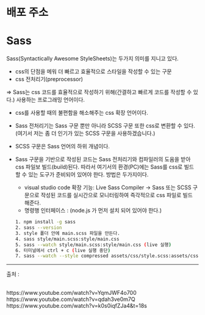 # 배포 주소

# Sass

Sass(Syntactically Awesome StyleSheets)는 두가지 의미를 지니고 있다.

- css의 단점을 메워 더 빠르고 효율적으로 스타일을 작성할 수 있는 구문
- css 전처리기(preprocessor)

=> Sass는 css 코드를 효율적으로 작성하기 위해(간결하고 빠르게 코드를 작성할 수 있다.) 사용하는 프로그래밍 언어이다.

- css를 사용할 때의 불편함을 해소해주는 css 확장 언어이다.
- Sass 전처리기는 Sass 구문 뿐만 아니라 SCSS 구문 또한 css로 변환할 수 있다. (여기서 저는 좀 더 인기가 있는 SCSS 구문을 사용하겠습니다.)
- SCSS 구문은 Sass 언어의 하위 개념이다.

- Sass 구문을 기반으로 작성된 코드는 Sass 전처리기와 컴파일러의 도움을 받아 css 파일보 빌드(build)된다. 따라서 여기서의 환경(PC)에는 Sass를 css로 빌드할 수 있는 도구가 준비되어 있어야 한다. 방법은 두가지이다.
  - visual studio code 확장 기능: Live Sass Compiler
    -> Sass 또는 SCSS 구문으로 작성된 코드를 실시간으로 모니터링하여 즉각적으로 css 파일로 빌드 해준다.
  - 명령행 인터페이스 : (node.js 가 먼저 설치 되어 있어야 한다.)
  ```bash
  1. npm install -g sass
  2. sass --version
  3. style 폴더 안에 main.scss 파일을 만든다.
  4. sass style/main.scss:style/main.css
  5. sass --watch style/main.scss:style/main.css (live 실행)
  6. 터미널에서 ctrl + c (live 실행 중단)
  7. sass --watch --style compressed assets/css/style.scss:assets/css/style.css (최종코드)(css파일 압축)
  ```

<hr>

출처 :

<br/>
https://www.youtube.com/watch?v=YqmJWF4o700

<br/>
https://www.youtube.com/watch?v=qdah3ve0m7Q

<br/>
https://www.youtube.com/watch?v=k0s0iqfZJa4&t=18s
